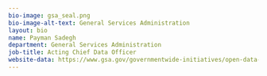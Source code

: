 ```yaml
---
bio-image: gsa_seal.png
bio-image-alt-text: General Services Administration
layout: bio
name: Payman Sadegh
department: General Services Administration
job-title: Acting Chief Data Officer
website-data: https://www.gsa.gov/governmentwide-initiatives/open-data-at-gsa
---
```

